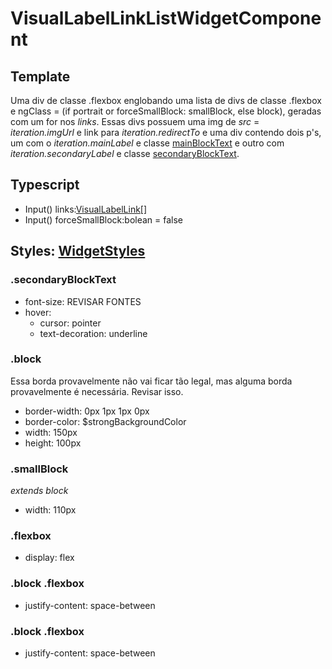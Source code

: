 # VisualLabelLinkListWidgetComponent

## Template
Uma div de classe .flexbox englobando uma lista de divs de classe .flexbox e ngClass = \(if portrait or forceSmallBlock: smallBlock, else block\), geradas com um for nos *links*. Essas divs possuem uma img de *src* = *iteration.imgUrl* e link para *iteration.redirectTo* e uma div contendo dois p's, um com o *iteration.mainLabel* e classe [mainBlockText](/Docs/src/app/components/widgets/WidgetStyles.md#mainblocktext) e outro com *iteration.secondaryLabel* e classe [secondaryBlockText](/Docs/src/app/components/widgets/WidgetStyles.md#secondaryblocktext).
## Typescript
- Input() links:[VisualLabelLink[]](/Docs/src/app/models/VisualLabelLink.md)
- Input() forceSmallBlock:bolean = false
## Styles: [WidgetStyles](/Docs/src/app/components/widgets/WidgetStyles.md)
### .secondaryBlockText
- font-size: REVISAR FONTES
- hover:
    - cursor: pointer
    - text-decoration: underline
### .block
Essa borda provavelmente não vai ficar tão legal, mas alguma borda provavelmente é necessária. Revisar isso. 
- border-width: 0px 1px 1px 0px
- border-color: $strongBackgroundColor
- width: 150px
- height: 100px
### .smallBlock
*extends block*
- width: 110px
### .flexbox
- display: flex
### .block .flexbox
- justify-content: space-between
### .block .flexbox
- justify-content: space-between